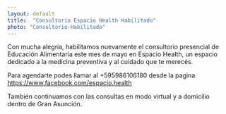 ```yaml
---
layout: default
title:  "Consultorio Espacio Health Habilitado"
photo: "Consultorio-Habilitado"
---
```


Con mucha alegria, habilitamos nuevamente el consultorio presencial de Educación Alimentaria este mes de mayo en Espacio Health, un espacio dedicado a la medicina preventiva y al cuidado que te merecés. 

Para agendarte podes llamar al +595986106180 desde la pagina https://www.facebook.com/espacio.health

También continuamos con las consultas en modo virtual y a domicilio dentro de Gran Asunción. 

